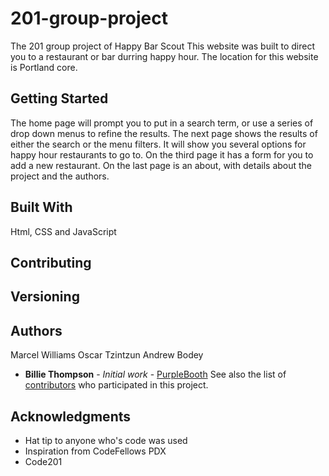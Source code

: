 # 201-group-project
The 201 group project of Happy Bar Scout
This website was built to direct you to a restaurant or bar durring happy hour.
The location for this website is Portland core.


## Getting Started
The home page will prompt you to put in a search term, or use a series of drop down menus to refine the results.
The next page shows the results of either the search or the menu filters. It will show you several options for happy hour restaurants to go to. On the third page it has a form for you to add a new restaurant. On the last page is an about, with details about the project and the authors.


## Built With

Html, CSS and JavaScript

## Contributing


## Versioning


## Authors

Marcel Williams
Oscar Tzintzun
Andrew Bodey

* **Billie Thompson** - *Initial work* - [PurpleBooth](https://github.com/PurpleBooth)
See also the list of [contributors](https://github.com/your/project/contributors) who participated in this project.


## Acknowledgments

* Hat tip to anyone who's code was used
* Inspiration from CodeFellows PDX
* Code201
